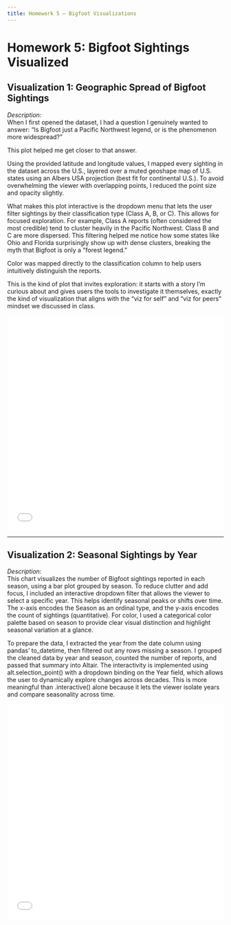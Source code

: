 ```yaml
---
title: Homework 5 – Bigfoot Visualizations
---
```


# Homework 5: Bigfoot Sightings Visualized

## Visualization 1: Geographic Spread of Bigfoot Sightings

*Description:*  
When I first opened the dataset, I had a question I genuinely wanted to answer: “Is Bigfoot just a Pacific Northwest legend, or is the phenomenon more widespread?”

This plot helped me get closer to that answer.

Using the provided latitude and longitude values, I mapped every sighting in the dataset across the U.S., layered over a muted geoshape map of U.S. states using an Albers USA projection (best fit for continental U.S.). To avoid overwhelming the viewer with overlapping points, I reduced the point size and opacity slightly.

What makes this plot interactive is the dropdown menu that lets the user filter sightings by their classification type (Class A, B, or C). This allows for focused exploration. For example, Class A reports (often considered the most credible) tend to cluster heavily in the Pacific Northwest. Class B and C are more dispersed. This filtering helped me notice how some states like Ohio and Florida surprisingly show up with dense clusters, breaking the myth that Bigfoot is only a "forest legend."

Color was mapped directly to the classification column to help users intuitively distinguish the reports.

This is the kind of plot that invites exploration: it starts with a story I’m curious about and gives users the tools to investigate it themselves, exactly the kind of visualization that aligns with the “viz for self” and “viz for peers” mindset we discussed in class.

<iframe src="/hw5/chart1.html" width="100%" height="500px" frameborder="0"></iframe>

---

## Visualization 2: Seasonal Sightings by Year

*Description:*  
This chart visualizes the number of Bigfoot sightings reported in each season, using a bar plot grouped by season. To reduce clutter and add focus, I included an interactive dropdown filter that allows the viewer to select a specific year. This helps identify seasonal peaks or shifts over time. The x-axis encodes the Season as an ordinal type, and the y-axis encodes the count of sightings (quantitative). For color, I used a categorical color palette based on season to provide clear visual distinction and highlight seasonal variation at a glance.

To prepare the data, I extracted the year from the date column using pandas’ to_datetime, then filtered out any rows missing a season. I grouped the cleaned data by year and season, counted the number of reports, and passed that summary into Altair. The interactivity is implemented using alt.selection_point() with a dropdown binding on the Year field, which allows the user to dynamically explore changes across decades. This is more meaningful than .interactive() alone because it lets the viewer isolate years and compare seasonality across time.

<iframe src="/hw5/chart2.html" width="100%" height="500px" frameborder="0"></iframe>

